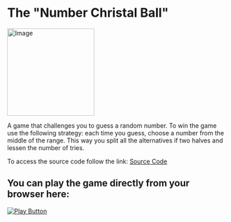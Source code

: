 # The "Number Christal Ball"

<img alt="Image" width="200px" src="https://th.bing.com/th/id/OIP.dBlAQ_bLC3yJwal_eHHDVAHaE7?rs=1&pid=ImgDetMain" />


A game that challenges you to guess a random number.
To win the game use the following strategy: each time you guess, choose a number from the middle of the range. This way you split all the alternatives if two halves and lessen the number of tries.

To access the source code follow the link:
[Source Code](guessing_a_random_number.py)

## You can play the game directly from your browser here:
[<img alt="Play Button" src="https://th.bing.com/th/id/R.ecc75cb02bb309a87839dcc91aaec97e?rik=ZFUK%2fVWKj3BVVw&riu=http%3a%2f%2fimages.all-free-download.com%2fimages%2fgraphiclarge%2fround_blue_play_button_4046.jpg&ehk=zhsIxQ9abzzCsJVPMwiSw1%2f2A%2fG3dgaJw4N3Xpb3kF8%3d&risl=&pid=ImgRaw&r=0" />](https://replit.com/@pierrotpetar/Guess-the-Number-Game#main.py)
